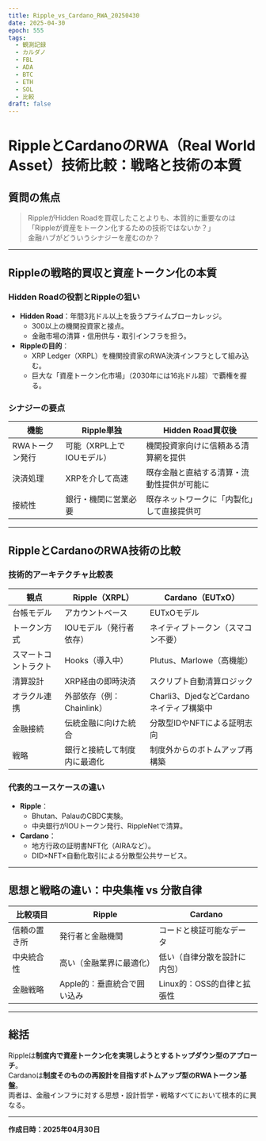 ```yaml
---
title: Ripple_vs_Cardano_RWA_20250430
date: 2025-04-30
epoch: 555
tags:
  - 観測記録
  - カルダノ
  - FBL
  - ADA
  - BTC
  - ETH
  - SOL
  - 比較
draft: false
---
```

# RippleとCardanoのRWA（Real World Asset）技術比較：戦略と技術の本質

## 質問の焦点
> RippleがHidden Roadを買収したことよりも、本質的に重要なのは「Rippleが資産をトークン化するための技術ではないか？」  
> 金融ハブがどういうシナジーを産むのか？

---

## Rippleの戦略的買収と資産トークン化の本質

### Hidden Roadの役割とRippleの狙い

- **Hidden Road**：年間3兆ドル以上を扱うプライムブローカレッジ。
  - 300以上の機関投資家と接点。
  - 金融市場の清算・信用供与・取引インフラを担う。
- **Rippleの目的**：
  - XRP Ledger（XRPL）を機関投資家のRWA決済インフラとして組み込む。
  - 巨大な「資産トークン化市場」（2030年には16兆ドル超）で覇権を握る。

### シナジーの要点

| 機能 | Ripple単独 | Hidden Road買収後 |
|------|-------------|--------------------|
| RWAトークン発行 | 可能（XRPL上でIOUモデル） | 機関投資家向けに信頼ある清算網を提供 |
| 決済処理 | XRPを介して高速 | 既存金融と直結する清算・流動性提供が可能に |
| 接続性 | 銀行・機関に営業必要 | 既存ネットワークに「内製化」して直接提供可 |

---

## RippleとCardanoのRWA技術の比較

### 技術的アーキテクチャ比較表

| 観点 | Ripple（XRPL） | Cardano（EUTxO） |
|------|------------------|--------------------|
| 台帳モデル | アカウントベース | EUTxOモデル |
| トークン方式 | IOUモデル（発行者依存） | ネイティブトークン（スマコン不要） |
| スマートコントラクト | Hooks（導入中） | Plutus、Marlowe（高機能） |
| 清算設計 | XRP経由の即時決済 | スクリプト自動清算ロジック |
| オラクル連携 | 外部依存（例：Chainlink） | Charli3、DjedなどCardanoネイティブ構築中 |
| 金融接続 | 伝統金融に向けた統合 | 分散型IDやNFTによる証明志向 |
| 戦略 | 銀行と接続して制度内に最適化 | 制度外からのボトムアップ再構築 |

### 代表的ユースケースの違い

- **Ripple**：
  - Bhutan、PalauのCBDC実験。
  - 中央銀行がIOUトークン発行、RippleNetで清算。
- **Cardano**：
  - 地方行政の証明書NFT化（AIRAなど）。
  - DID×NFT×自動化取引による分散型公共サービス。

---

## 思想と戦略の違い：中央集権 vs 分散自律

| 比較項目 | Ripple | Cardano |
|-----------|--------|---------|
| 信頼の置き所 | 発行者と金融機関 | コードと検証可能なデータ |
| 中央統合性 | 高い（金融業界に最適化） | 低い（自律分散を設計に内包） |
| 金融戦略 | Apple的：垂直統合で囲い込み | Linux的：OSS的自律と拡張性 |

---

## 総括

Rippleは**制度内で資産トークン化を実現しようとするトップダウン型のアプローチ**。  
Cardanoは**制度そのものの再設計を目指すボトムアップ型のRWAトークン基盤**。  
両者は、金融インフラに対する思想・設計哲学・戦略すべてにおいて根本的に異なる。

---

**作成日時：2025年04月30日**